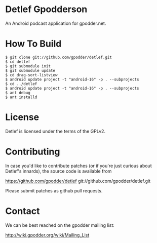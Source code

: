 Detlef Gpodderson
=================

An Android podcast application for gpodder.net.


How To Build
============

    $ git clone git://github.com/gpodder/detlef.git
    $ cd detlef
    $ git submodule init
    $ git submodule update
    $ cd drag-sort-listview
    $ android update project -t "android-16" -p . --subprojects
    $ cd ../detlef
    $ android update project -t "android-16" -p . --subprojects
    $ ant debug
    $ ant installd


License
=======

Detlef is licensed under the terms of the GPLv2.


Contributing
============

In case you'd like to contribute patches (or if you're just curious
about Detlef's innards), the source code is available from

https://github.com/gpodder/detlef
git://github.com/gpodder/detlef.git

Please submit patches as github pull requests.


Contact
=======

We can be best reached on the gpodder mailing list:

http://wiki.gpodder.org/wiki/Mailing_List
